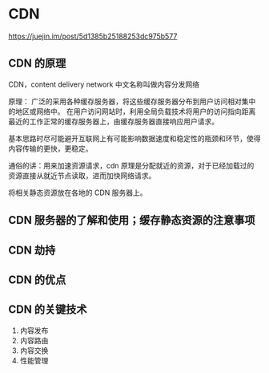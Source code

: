 # CDN

https://juejin.im/post/5d1385b25188253dc975b577

## CDN 的原理

CDN，content delivery network 中文名称叫做内容分发网络

原理：
广泛的采用各种缓存服务器，将这些缓存服务器分布到用户访问相对集中的地区或网络中。
在用户访问网站时，利用全局负载技术将用户的访问指向距离最近的工作正常的缓存服务器上，由缓存服务器直接响应用户请求。

基本思路时尽可能避开互联网上有可能影响数据速度和稳定性的瓶颈和环节，使得内容传输的更快，更稳定。

通俗的讲：用来加速资源请求，cdn 原理是分配就近的资源，对于已经加载过的资源直接从就近节点读取，进而加快网络请求。

将相关静态资源放在各地的 CDN 服务器上。

## CDN 服务器的了解和使用；缓存静态资源的注意事项

## CDN 劫持

## CDN 的优点

## CDN 的关键技术

1. 内容发布
2. 内容路由
3. 内容交换
4. 性能管理
